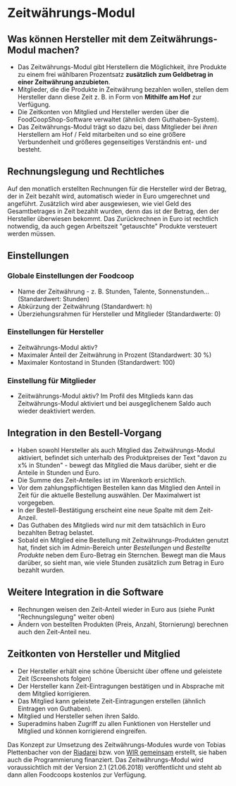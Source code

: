 # Zeitwährungs-Modul

## Was können Hersteller mit dem Zeitwährungs-Modul machen?
* Das Zeitwährungs-Modul gibt Herstellern die Möglichkeit, ihre Produkte zu einem frei wählbaren Prozentsatz **zusätzlich zum Geldbetrag in einer Zeitwährung anzubieten**.
* Mitglieder, die die Produkte in Zeitwährung bezahlen wollen, stellen dem Hersteller dann diese Zeit z. B. in Form von **Mithilfe am Hof** zur Verfügung.
* Die Zeitkonten von Mitglied und Hersteller werden über die FoodCoopShop-Software verwaltet (ähnlich dem Guthaben-System).
* Das Zeitwährungs-Modul trägt so dazu bei, dass Mitglieder bei *ihren* Herstellern am Hof / Feld mitarbeiten und so eine größere Verbundenheit und größeres gegenseitiges Verständnis ent- und besteht.

## Rechnungslegung und Rechtliches
Auf den monatlich erstellten Rechnungen für die Hersteller wird der Betrag, der in Zeit bezahlt wird, automatisch wieder in Euro umgerechnet und angeführt. Zusätzlich wird aber ausgewiesen, wie viel Geld des Gesamtbetrages in Zeit bezahlt wurden, denn das ist der Betrag, den der Hersteller überwiesen bekommt. Das Zurückrechnen in Euro ist rechtlich notwendig, da auch gegen Arbeitszeit "getauschte" Produkte versteuert werden müssen.

## Einstellungen

### Globale Einstellungen der Foodcoop
* Name der Zeitwährung - z. B. Stunden, Talente, Sonnenstunden... (Standardwert: Stunden)
* Abkürzung der Zeitwährung (Standardwert: h)
* Überziehungsrahmen für Hersteller und Mitglieder (Standardwerte: 0)

### Einstellungen für Hersteller
* Zeitwährungs-Modul aktiv?
* Maximaler Anteil der Zeitwährung in Prozent (Standardwert: 30 %)
* Maximaler Kontostand in Stunden (Standardwert: 100)

### Einstellung für Mitglieder
* Zeiitwährungs-Modul aktiv? Im Profil des Mitglieds kann das Zeitwährungs-Modul aktiviert und bei ausgeglichenem Saldo auch wieder deaktiviert werden.

## Integration in den Bestell-Vorgang
* Haben sowohl Hersteller als auch Mitglied das Zeitwährungs-Modul aktiviert, befindet sich unterhalb des Produktpreises der Text "davon zu x% in Stunden" - bewegt das Mitglied die Maus darüber, sieht er die Anteile in Stunden und Euro.
* Die Summe des Zeit-Anteiles ist im Warenkorb ersichtlich.
* Vor dem zahlungspflichtigen Bestellen kann das Mitglied den Anteil in Zeit für die aktuelle Bestellung auswählen. Der Maximalwert ist vorgegeben.
* In der Bestell-Bestätigung erscheint eine neue Spalte mit dem Zeit-Anzeil.
* Das Guthaben des Mitglieds wird nur mit dem tatsächlich in Euro bezahlten Betrag belastet.
* Sobald ein Mitglied eine Bestellung mit Zeitwährungs-Produkten genutzt hat, findet sich im Admin-Bereich unter *Bestellungen* und *Bestellte Produkte* neben dem Euro-Betrag ein Sternchen. Bewegt man die Maus darüber, so sieht man, wie viele Stunden zusätzlich zum Betrag in Euro bezahlt wurden. 

## Weitere Integration in die Software
* Rechnungen weisen den Zeit-Anteil wieder in Euro aus (siehe Punkt "Rechnungslegung" weiter oben)
* Ändern von bestellten Produkten (Preis, Anzahl, Stornierung) berechnen auch den Zeit-Anteil neu.

## Zeitkonten von Hersteller und Mitglied
* Der Hersteller erhält eine schöne Übersicht über offene und geleistete Zeit (Screenshots folgen)
* Der Hersteller kann Zeit-Eintragungen bestätigen und in Absprache mit dem Mitglied korrigieren.
* Das Mitglied kann geleistete Zeit-Eintragungen erstellen (ähnlich Eintragen von Guthaben).
* Mitglied und Hersteller sehen ihren Saldo.
* Superadmins haben Zugriff zu allen Funktionen von Hersteller und Mitglied und können korrigierend eingreifen.

Das Konzept zur Umsetzung des Zeitwährungs-Modules wurde von Tobias Plettenbacher von der [Riadarei](http://www.riadarei.at) bzw. von [WIR gemeinsam](http://www.wirgemeinsam.net) erstellt, sie haben auch die Programmierung finanziert. Das Zeitwährungs-Modul wird voraussichtlich mit der Version 2.1 (21.06.2018) veröffentlicht und steht ab dann allen Foodcoops kostenlos zur Verfügung.
